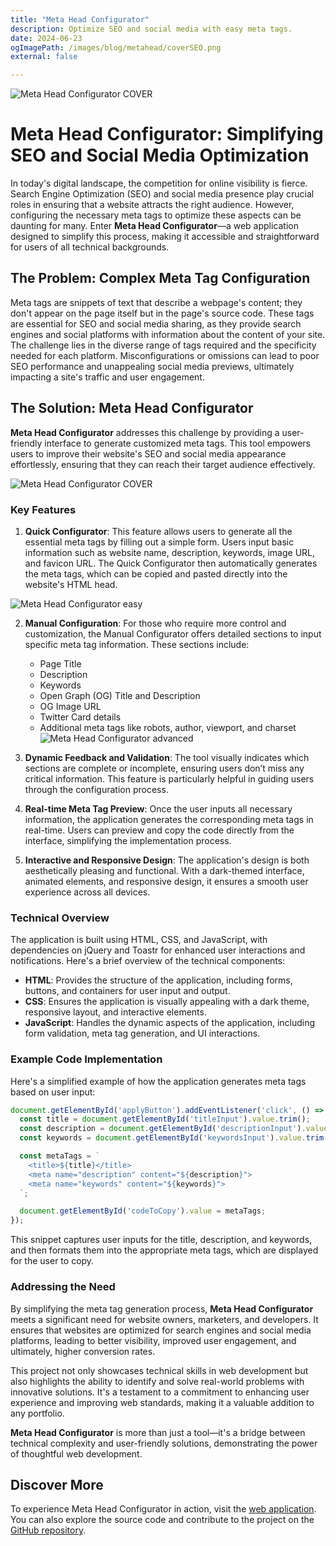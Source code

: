 ```yaml
---
title: "Meta Head Configurator"
description: Optimize SEO and social media with easy meta tags.
date: 2024-06-23
ogImagePath: /images/blog/metahead/coverSEO.png
external: false

---
```

![ Meta Head Configurator COVER ](/images/blog/metahead/coverSEO.png)


# Meta Head Configurator: Simplifying SEO and Social Media Optimization

In today's digital landscape, the competition for online visibility is fierce. Search Engine Optimization (SEO) and social media presence play crucial roles in ensuring that a website attracts the right audience. However, configuring the necessary meta tags to optimize these aspects can be daunting for many. Enter **Meta Head Configurator**—a web application designed to simplify this process, making it accessible and straightforward for users of all technical backgrounds.

## The Problem: Complex Meta Tag Configuration

Meta tags are snippets of text that describe a webpage's content; they don't appear on the page itself but in the page's source code. These tags are essential for SEO and social media sharing, as they provide search engines and social platforms with information about the content of your site. The challenge lies in the diverse range of tags required and the specificity needed for each platform. Misconfigurations or omissions can lead to poor SEO performance and unappealing social media previews, ultimately impacting a site's traffic and user engagement.

## The Solution: Meta Head Configurator

**Meta Head Configurator** addresses this challenge by providing a user-friendly interface to generate customized meta tags. This tool empowers users to improve their website's SEO and social media appearance effortlessly, ensuring that they can reach their target audience effectively.

![ Meta Head Configurator COVER ](/images/blog/metahead/timemetaheadcover.png)

### Key Features

1. **Quick Configurator**: This feature allows users to generate all the essential meta tags by filling out a simple form. Users input basic information such as website name, description, keywords, image URL, and favicon URL. The Quick Configurator then automatically generates the meta tags, which can be copied and pasted directly into the website's HTML head.

![ Meta Head Configurator easy ](/images/blog/metahead/metaheadEasy.png)

2. **Manual Configuration**: For those who require more control and customization, the Manual Configurator offers detailed sections to input specific meta tag information. These sections include:
    - Page Title
    - Description
    - Keywords
    - Open Graph (OG) Title and Description
    - OG Image URL
    - Twitter Card details
    - Additional meta tags like robots, author, viewport, and charset
    ![ Meta Head Configurator advanced ](/images/blog/metahead/metaheadManualConfigurator.png)

3. **Dynamic Feedback and Validation**: The tool visually indicates which sections are complete or incomplete, ensuring users don’t miss any critical information. This feature is particularly helpful in guiding users through the configuration process.
4. **Real-time Meta Tag Preview**: Once the user inputs all necessary information, the application generates the corresponding meta tags in real-time. Users can preview and copy the code directly from the interface, simplifying the implementation process.
5. **Interactive and Responsive Design**: The application's design is both aesthetically pleasing and functional. With a dark-themed interface, animated elements, and responsive design, it ensures a smooth user experience across all devices.

### Technical Overview

The application is built using HTML, CSS, and JavaScript, with dependencies on jQuery and Toastr for enhanced user interactions and notifications. Here's a brief overview of the technical components:

- **HTML**: Provides the structure of the application, including forms, buttons, and containers for user input and output.
- **CSS**: Ensures the application is visually appealing with a dark theme, responsive layout, and interactive elements.
- **JavaScript**: Handles the dynamic aspects of the application, including form validation, meta tag generation, and UI interactions.

### Example Code Implementation

Here's a simplified example of how the application generates meta tags based on user input:

```jsx
document.getElementById('applyButton').addEventListener('click', () => {
  const title = document.getElementById('titleInput').value.trim();
  const description = document.getElementById('descriptionInput').value.trim();
  const keywords = document.getElementById('keywordsInput').value.trim();

  const metaTags = `
    <title>${title}</title>
    <meta name="description" content="${description}">
    <meta name="keywords" content="${keywords}">
  `;

  document.getElementById('codeToCopy').value = metaTags;
});
```

This snippet captures user inputs for the title, description, and keywords, and then formats them into the appropriate meta tags, which are displayed for the user to copy.

### Addressing the Need

By simplifying the meta tag generation process, **Meta Head Configurator** meets a significant need for website owners, marketers, and developers. It ensures that websites are optimized for search engines and social media platforms, leading to better visibility, improved user engagement, and ultimately, higher conversion rates.

This project not only showcases technical skills in web development but also highlights the ability to identify and solve real-world problems with innovative solutions. It's a testament to a commitment to enhancing user experience and improving web standards, making it a valuable addition to any portfolio.

**Meta Head Configurator** is more than just a tool—it's a bridge between technical complexity and user-friendly solutions, demonstrating the power of thoughtful web development.

## Discover More

To experience Meta Head Configurator in action, visit the [web application](https://integrationmetahead.onrender.com/). You can also explore the source code and contribute to the project on the [GitHub repository](https://github.com/j03rul4nd/IntegrationMetaHead).